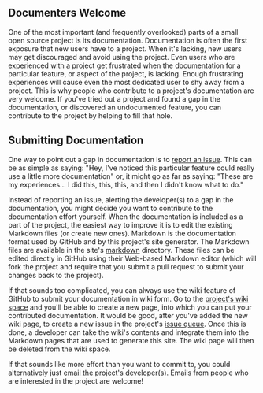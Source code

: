 ## Documenters Welcome

One of the most important (and frequently overlooked) parts of a small open source project is its documentation.  Documentation is often the first exposure that new users have to a project.  When it's lacking, new users may get discouraged and avoid using the project.  Even users who are experienced with a project get frustrated when the documentation for a particular feature, or aspect of the project, is lacking.  Enough frustrating experiences will cause even the most dedicated user to shy away from a project.  This is why people who contribute to a project's documentation are very welcome.  If you've tried out a project and found a gap in the documentation, or discovered an undocumented feature, you can contribute to the project by helping to fill that hole.

## Submitting Documentation

One way to point out a gap in documentation is to <a href="https://github.com/ksclarke/solr-jetty-maven/issues" title="Issues" target="_blank">report an issue</a>.  This can be as simple as saying: "Hey, I've noticed this particular feature could really use a little more documentation" or, it might go as far as saying: "These are my experiences... I did this, this, this, and then I didn't know what to do."

Instead of reporting an issue, alerting the developer(s) to a gap in the documentation, you might decide you want to contribute to the documentation effort yourself.  When the documentation is included as a part of the project, the easiest way to improve it is to edit the existing Markdown files (or create new ones).  Markdown is the documentation format used by GitHub and by this project's site generator.  The Markdown files are available in the site's <a href="https://github.com/ksclarke/solr-jetty-maven/tree/master/src/site/markdown" target="_blank">markdown</a> directory.  These files can be edited directly in GitHub using their Web-based Markdown editor (which will fork the project and require that you submit a pull request to submit your changes back to the project).

If that sounds too complicated, you can always use the wiki feature of GitHub to submit your documentation in wiki form.  Go to the <a href="https://github.com/ksclarke/solr-jetty-maven/wiki" target="_blank">project's wiki space</a> and you'll be able to create a new page, into which you can put your contributed documentation.  It would be good, after you've added the new wiki page, to create a new issue in the project's <a href="https://github.com/ksclarke/solr-jetty-maven/issues" title="Issues" target="_blank">issue queue</a>.  Once this is done, a developer can take the wiki's contents and integrate them into the Markdown pages that are used to generate this site.  The wiki page will then be deleted from the wiki space.

If that sounds like more effort than you want to commit to, you could alternatively just [email the project's developer(s)](team-list.html "email the project's developer(s)").  Emails from people who are interested in the project are welcome!